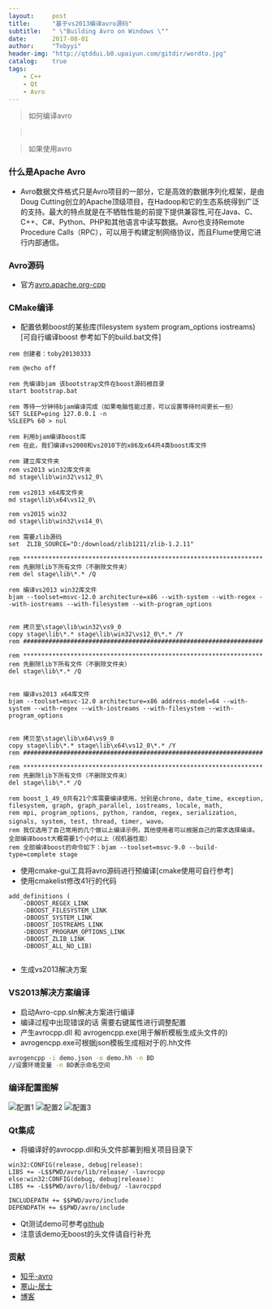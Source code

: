 ```yaml
---
layout:     post
title:      "基于vs2013编译avro源码"
subtitle:   " \"Building Avro on Windows \""
date:       2017-08-01
author:     "Tobyyi"
header-img: "http://qtddui.b0.upaiyun.com/gitdir/wordto.jpg"
catalog:    true
tags:
    - C++
    - Qt
    - Avro
---
```


>  如何编译avro

> <br/>

>  如果使用avro

### 什么是Apache Avro

* Avro数据文件格式只是Avro项目的一部分，它是高效的数据序列化框架，是由Doug Cutting创立的Apache顶级项目，在Hadoop和它的生态系统得到广泛的支持。最大的特点就是在不牺牲性能的前提下提供兼容性,可在Java、C、C++、C#、Python、PHP和其他语言中读写数据。Avro也支持Remote Procedure Calls（RPC），可以用于构建定制网络协议，而且Flume使用它进行内部通信。

###  Avro源码

* 官方[avro.apache.org-cpp](https://avro.apache.org/) 

### CMake编译

* 配置依赖boost的某些库(filesystem system program_options iostreams)[可自行编译boost 参考如下的build.bat文件]

```
rem 创建者：toby20130333

rem @echo off

rem 先编译bjam 该bootstrap文件在boost源码根目录
start bootstrap.bat

rem 等待一分钟待bjam编译完成（如果电脑性能过差，可以设置等待时间更长一些）
SET SLEEP=ping 127.0.0.1 -n
%SLEEP% 60 > nul

rem 利用bjam编译boost库
rem 在此，我们编译vs2008和vs2010下的x86及x64共4类boost库文件

rem 建立库文件夹
rem vs2013 win32库文件夹
md stage\lib\win32\vs12_0\

rem vs2013 x64库文件夹
md stage\lib\x64\vs12_0\

rem vs2015 win32
md stage\lib\win32\vs14_0\

rem 需要zlib源码
set  ZLIB_SOURCE="D:/download/zlib1211/zlib-1.2.11"

rem ******************************************************************
rem 先删除lib下所有文件（不删除文件夹）
rem del stage\lib\*.* /Q

rem 编译vs2013 win32库文件
bjam --toolset=msvc-12.0 architecture=x86 --with-system --with-regex --with-iostreams --with-filesystem --with-program_options


rem 拷贝至\stage\lib\win32\vs9_0
copy stage\lib\*.* stage\lib\win32\vs12_0\*.* /Y
rem ##################################################################

rem ******************************************************************
rem 先删除lib下所有文件（不删除文件夹）
del stage\lib\*.* /Q


rem 编译vs2013 x64库文件
bjam --toolset=msvc-12.0 architecture=x86 address-model=64 --with-system --with-regex --with-iostreams --with-filesystem --with-program_options


rem 拷贝至\stage\lib\x64\vs9_0
copy stage\lib\*.* stage\lib\x64\vs12_0\*.* /Y
rem ##################################################################

rem ******************************************************************
rem 先删除lib下所有文件（不删除文件夹）
del stage\lib\*.* /Q

rem boost_1_49_0共有21个库需要编译使用，分别是chrono, date_time, exception, filesystem, graph, graph_parallel, iostreams, locale, math, 
rem mpi, program_options, python, random, regex, serialization, signals, system, test, thread, timer, wave。
rem 我仅选用了自己常用的几个做以上编译示例，其他使用者可以根据自己的需求选择编译。全部编译boost大概需要1个小时以上（视机器性能）
rem 全部编译boost的命令如下：bjam --toolset=msvc-9.0 --build-type=complete stage

```
* 使用cmake-gui工具将avro源码进行预编译[cmake使用可自行参考]
* 使用cmakelist修改41行的代码

```
add_definitions (
    -DBOOST_REGEX_LINK
    -DBOOST_FILESYSTEM_LINK
    -DBOOST_SYSTEM_LINK
    -DBOOST_IOSTREAMS_LINK
    -DBOOST_PROGRAM_OPTIONS_LINK
	-DBOOST_ZLIB_LINK
    -DBOOST_ALL_NO_LIB)
	
```
* 生成vs2013解决方案


### VS2013解决方案编译 

* 启动Avro-cpp.sln解决方案进行编译
* 编译过程中出现错误的话 需要右键属性进行调整配置
* 产生avrocpp.dll 和 avrogencpp.exe(用于解析模板生成头文件的)
* avrogencpp.exe可根据json模板生成相对于的.hh文件

```bash
avrogencpp -i demo.json -o demo.hh -n BD
//设置环境变量 -n BD表示命名空间
```

### 编译配置图解

![配置1](http://qtddui.b0.upaiyun.com/gitdir/build.png)
![配置2](http://qtddui.b0.upaiyun.com/gitdir/build2.png)
![配置3](http://qtddui.b0.upaiyun.com/gitdir/build3.png)
	
###  Qt集成

* 将编译好的avrocpp.dll和头文件部署到相关项目目录下

```
win32:CONFIG(release, debug|release): 
LIBS += -L$$PWD/avro/lib/release/ -lavrocpp
else:win32:CONFIG(debug, debug|release): 
LIBS += -L$$PWD/avro/lib/debug/ -lavrocppd

INCLUDEPATH += $$PWD/avro/include
DEPENDPATH += $$PWD/avro/include

```

* Qt测试demo可参考[github](https://github.com/toby20130333/QtAvro.git)
* 注意该demo无boost的头文件请自行补充

### 贡献

* [知乎-avro](https://zhuanlan.zhihu.com/p/24803426)
* [寒山-居士](https://github.com/toby20130333)
* [博客](http://www.heilqt.com)